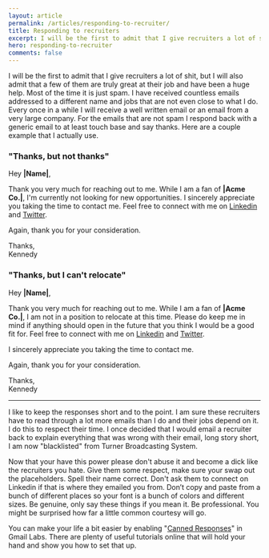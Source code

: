 ```yaml
---
layout: article
permalink: /articles/responding-to-recruiter/
title: Responding to recruiters
excerpt: I will be the first to admit that I give recruiters a lot of shit, but I will also admit that a few of them are truly great at their job and have been a huge help.
hero: responding-to-recruiter
comments: false
---
```


I will be the first to admit that I give recruiters a lot of shit, but I will also admit that a few of them are truly great at their job and have been a huge help. Most of the time it is just spam. I have received countless emails addressed to a different name and jobs that are not even close to what I do. Every once in a while I will receive a well written email or an email from a very large company. For the emails that are not spam I respond back with a generic email to at least touch base and say thanks. Here are a couple example that I actually use.

### "Thanks, but not thanks"

Hey **|Name|**,

Thank you very much for reaching out to me. While I am a fan of **|Acme Co.|**, I'm currently not looking for new opportunities. I sincerely appreciate you taking the time to contact me. Feel free to connect with me on [Linkedin](http://www.linkedin.com/in/kennedysgarage) and [Twitter](https://twitter.com/kennedysgarage).

Again, thank you for your consideration.

Thanks,<br/>
Kennedy

### "Thanks, but I can't relocate"

Hey **|Name|**,

Thank you very much for reaching out to me. While I am a fan of **|Acme Co.|**, I am not in a position to relocate at this time. Please do keep me in mind if anything should open in the future that you think I would be a good fit for. Feel free to connect with me on [Linkedin](http://www.linkedin.com/in/kennedysgarage) and [Twitter](https://twitter.com/kennedysgarage).

I sincerely appreciate you taking the time to contact me.

Again, thank you for your consideration.

Thanks,<br/>
Kennedy

<hr/>

I like to keep the responses short and to the point. I am sure these recruiters have to read through a lot more emails than I do and their jobs depend on it. I do this to respect their time. I once decided that I would email a recruiter back to explain everything that was wrong with their email, long story short, I am now "blacklisted" from Turner Broadcasting System.

Now that your have this power please don't abuse it and become a dick like the recruiters you hate. Give them some respect, make sure your swap out the placeholders. Spell their name correct. Don't ask them to connect on Linkedin if that is where they emailed you from. Don’t copy and paste from a bunch of different places so your font is a bunch of colors and different sizes. Be genuine, only say these things if you mean it. Be professional. You might be surprised how far a little common courtesy will go.

You can make your life a bit easier by enabling "[Canned Responses](http://gmailblog.blogspot.com/2008/10/new-in-labs-canned-responses.html)" in Gmail Labs. There are plenty of useful tutorials online that will hold your hand and show you how to set that up.

